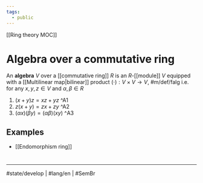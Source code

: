 ```yaml
---
tags:
  - public
---
```

[[Ring theory MOC]]
# Algebra over a commutative ring

An **algebra** $V$ over a [[commutative ring]] $R$ is an $R$-[[module]] $V$ equipped with a [[Multilinear map|bilinear]] product $(\cdot): V \times V \to V$, #m/def/falg
i.e. for any $x,y,z \in V$ and $\alpha,\beta \in R$

1. $(x+y)z = xz + yz$ ^A1
2. $z(x+y) = zx + zy$ ^A2
3. $(\alpha x)(\beta y)=(\alpha  \beta)(xy)$ ^A3

## Examples

- [[Endomorphism ring]]

#
---
#state/develop  | #lang/en | #SemBr

